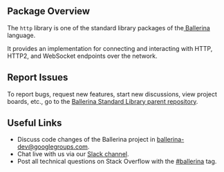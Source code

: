 ## Package Overview

The `http` library is one of the standard library packages of the<a target="_blank" href="https://ballerina.io/"> Ballerina</a> language.

It provides an implementation for connecting and interacting with HTTP, HTTP2, and WebSocket endpoints over the network.

## Report Issues

To report bugs, request new features, start new discussions, view project boards, etc., go to the [Ballerina Standard Library parent repository](https://github.com/ballerina-platform/ballerina-standard-library).

## Useful Links

* Discuss code changes of the Ballerina project in [ballerina-dev@googlegroups.com](mailto:ballerina-dev@googlegroups.com).
* Chat live with us via our [Slack channel](https://ballerina.io/community/slack/).
* Post all technical questions on Stack Overflow with the [#ballerina](https://stackoverflow.com/questions/tagged/ballerina) tag.
